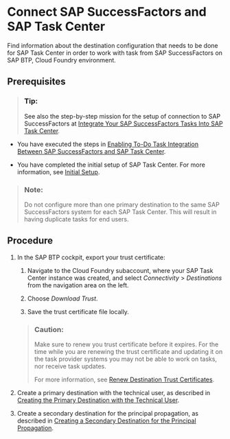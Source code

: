 <!-- loioeae23f3a679d481295ff05bdb322f859 -->

# Connect SAP SuccessFactors and SAP Task Center

Find information about the destination configuration that needs to be done for SAP Task Center in order to work with task from SAP SuccessFactors on SAP BTP, Cloud Foundry environment.



<a name="loioeae23f3a679d481295ff05bdb322f859__prereq_zzy_spz_pjb"/>

## Prerequisites

> ### Tip:  
> See also the step-by-step mission for the setup of connection to SAP SuccessFactors at [Integrate Your SAP SuccessFactors Tasks Into SAP Task Center](https://discovery-center.cloud.sap/missiondetail/3816/3869/).

-   You have executed the steps in [Enabling To-Do Task Integration Between SAP SuccessFactors and SAP Task Center](https://help.sap.com/viewer/568480cc877d4337992a2cd9792fbfed/latest/en-US/c15f23f6f4e24ddea84d5be8e6b935ae.html).

-   You have completed the initial setup of SAP Task Center. For more information, see [Initial Setup](https://help.sap.com/docs/TASK_CENTER/08cbda59b4954e93abb2ec85f1db399d/834769400794464489f390350a82bbd6.html).


> ### Note:  
> Do not configure more than one primary destination to the same SAP SuccessFactors system for each SAP Task Center. This will result in having duplicate tasks for end users.



## Procedure

1.  In the SAP BTP cockpit, export your trust certificate:

    1.  Navigate to the Cloud Foundry subaccount, where your SAP Task Center instance was created, and select *Connectivity* \> *Destinations* from the navigation area on the left.

    2.  Choose *Download Trust*.
    3.  Save the trust certificate file locally.

    > ### Caution:  
    > Make sure to renew you trust certificate before it expires. For the time while you are renewing the trust certificate and updating it on the task provider systems you may not be able to work on tasks, nor receive task updates.
    > 
    > For more information, see [Renew Destination Trust Certificates](../60-security/credentials-rotation-8080abf.md#loio8080abf7d2cf4918802aa86e955ffc8b__section_RenewTrust).

2.  Create a primary destination with the technical user, as described in [Creating the Primary Destination with the Technical User](creating-the-primary-destination-with-the-technical-user-dc5407b.md).

3.  Create a secondary destination for the principal propagation, as described in [Creating a Secondary Destination for the Principal Propagation](creating-a-secondary-destination-for-the-principal-propagation-bf657f8.md).


